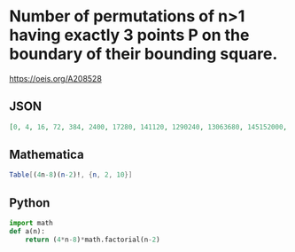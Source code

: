 # Number of permutations of n\>1 having exactly 3 points P on the boundary of their bounding square\.
https://oeis.org/A208528
## JSON
```JSON
[0, 4, 16, 72, 384, 2400, 17280, 141120, 1290240, 13063680, 145152000, 1756339200, 22992076800, 323805081600, 4881984307200, 78460462080000, 1339058552832000, 24186745110528000, 460970906812416000, 9245027631071232000, 194632160654131200000]
```
## Mathematica
```Mathematica
Table[(4n-8)(n-2)!, {n, 2, 10}]
```
## Python
```Python
import math
def a(n):
    return (4*n-8)*math.factorial(n-2)
```
